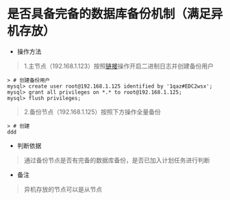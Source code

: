 # 是否具备完备的数据库备份机制（满足异机存放）

- 操作方法
> 1.主节点（192.168.1.123）按照[链接](./shi-fou-kai-qi-ri-zhi-shen-ji-gong-neng-ff08-cha-xun-ri-zhi-3001-cuo-wu-ri-zhi-3001-er-jin-zhi-ri-zhi-ff09.md)操作开启二进制日志并创建备份用户
>
```
> # 创建备份用户
mysql> create user root@192.168.1.125 identified by '1qaz#EDC2wsx';
mysql> grant all privileges on *.* to root@192.168.1.125;
mysql> flush privileges;
```
> 2.备份节点（192.168.1.125）按照下方操作全量备份
>
```
> # 创建
ddd
```
- 判断依据
> 通过备份节点是否有完备的数据库备份，是否已加入计划任务进行判断

- 备注
> 异机存放的节点可以是从节点

